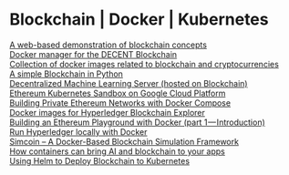 # Blockchain | Docker | Kubernetes

[A web-based demonstration of blockchain concepts](https://github.com/anders94/blockchain-demo)<br>
[Docker manager for the DECENT Blockchain](https://github.com/Netherdrake/DECENT-docker)<br>
[Collection of docker images related to blockchain and cryptocurrencies](https://github.com/dsbaars/docker-blockchain)<br>
[A simple Blockchain in Python](https://github.com/dvf/blockchain)<br>
[Decentralized Machine Learning Server (hosted on Blockchain)](https://github.com/iamtrask/Sonar)<br>
[Ethereum Kubernetes Sandbox on Google Cloud Platform](https://github.com/ethereumproject/etherkube)<br>
[Building Private Ethereum Networks with Docker Compose](https://capgemini.github.io/blockchain/ethereum-docker-compose/)<br>
[Docker images for Hyperledger Blockchain Explorer](https://github.com/yeasy/docker-blockchain-explorer)<br>
[Building an Ethereum Playground with Docker (part 1 — Introduction)](https://medium.com/@andrenit/buildind-an-ethereum-playground-with-docker-part-1-introduction-80be173aaa7a)<br>
[Run Hyperledger locally with Docker](https://blog.craftworkz.co/run-hyperledger-locally-with-docker-4f3bcb815c03?gi=7272ab9a7fab)<br>
[Simcoin – A Docker-Based Blockchain Simulation Framework](https://news.ycombinator.com/item?id=16122776)<br>
[How containers can bring AI and blockchain to your apps](https://www.infoworld.com/article/3243144/containers/how-containers-can-bring-ai-and-blockchain-to-your-apps.html)<br>
[Using Helm to Deploy Blockchain to Kubernetes](https://www.microsoft.com/developerblog/2018/02/09/using-helm-deploy-blockchain-kubernetes/)<br>





